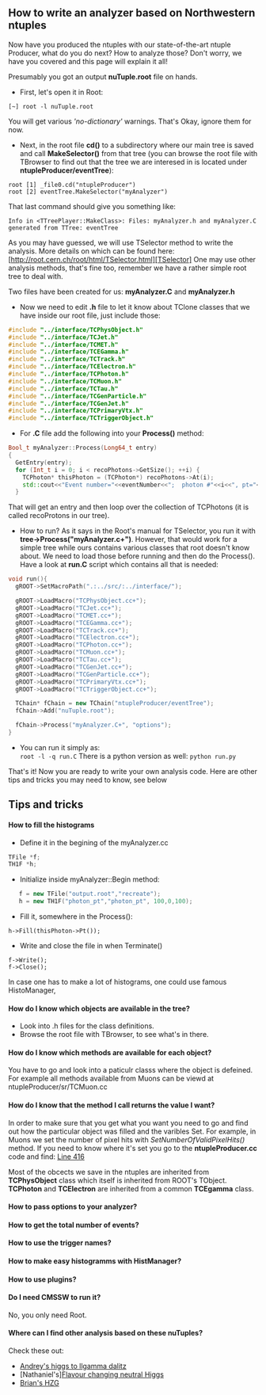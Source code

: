 How to write an analyzer based on Northwestern ntuples
-----

Now have you produced the ntuples with our state-of-the-art ntuple Producer, what do you do next? How to analyze those?
Don't worry, we have you covered and this page will explain it all!

Presumably you got an output **nuTuple.root** file on hands.

* First, let's open it in Root:
```
[~] root -l nuTuple.root
```
You will get various _'no-dictionary'_ warnings. That's Okay, ignore them for now.


 * Next, in the root file **cd()** to a subdirectory where our main tree is saved and call **MakeSelector()** from that tree (you can browse the root file with TBrowser to find out that the tree we are interesed in is located under **ntupleProducer/eventTree**):
```
root [1] _file0.cd("ntupleProducer")
root [2] eventTree.MakeSelector("myAnalyzer")
```
That last command should give you something like:
```
Info in <TTreePlayer::MakeClass>: Files: myAnalyzer.h and myAnalyzer.C generated from TTree: eventTree
```
As you may have guessed, we will use TSelector method to write the analysis. More details on which can be found here: [http://root.cern.ch/root/html/TSelector.html][TSelector]
One may use other analysis methods, that's fine too, remember we have a rather simple root tree to deal with.

Two files have been created for us: **myAnalyzer.C** and **myAnalyzer.h**

 * Now we need to edit **.h** file to let it know about TClone classes that we have inside our root file, just include those:
```cpp
#include "../interface/TCPhysObject.h"
#include "../interface/TCJet.h"
#include "../interface/TCMET.h"
#include "../interface/TCEGamma.h"
#include "../interface/TCTrack.h"
#include "../interface/TCElectron.h"
#include "../interface/TCPhoton.h"
#include "../interface/TCMuon.h"
#include "../interface/TCTau.h"
#include "../interface/TCGenParticle.h"
#include "../interface/TCGenJet.h"
#include "../interface/TCPrimaryVtx.h"
#include "../interface/TCTriggerObject.h"
```

 * For **.C** file add the following into your **Process()** method:
```cpp
Bool_t myAnalyzer::Process(Long64_t entry)
{
  GetEntry(entry);
  for (Int_t i = 0; i < recoPhotons->GetSize(); ++i) {
    TCPhoton* thisPhoton = (TCPhoton*) recoPhotons->At(i);
    std::cout<<"Event number="<<eventNumber<<";  photon #"<<i<<", pt="<<thisPhoton->Pt()<<std::endl;
  }
```
That will get an entry and then loop over the collection of TCPhotons (it is called recoProtons in our tree).

 * How to run?
As it says in the Root's manual for TSelector, you run it with **tree->Process("myAnalyzer.c+")**.
However, that would work for a simple tree while ours contains various classes that root doesn't know about.
We need to load those before running and then do the Process().
Have a look at **run.C** script which contains all that is needed:
```cpp
void run(){
  gROOT->SetMacroPath(".:../src/:../interface/");

  gROOT->LoadMacro("TCPhysObject.cc+");
  gROOT->LoadMacro("TCJet.cc+");
  gROOT->LoadMacro("TCMET.cc+");
  gROOT->LoadMacro("TCEGamma.cc+");
  gROOT->LoadMacro("TCTrack.cc+");
  gROOT->LoadMacro("TCElectron.cc+");
  gROOT->LoadMacro("TCPhoton.cc+");
  gROOT->LoadMacro("TCMuon.cc+");
  gROOT->LoadMacro("TCTau.cc+");
  gROOT->LoadMacro("TCGenJet.cc+");
  gROOT->LoadMacro("TCGenParticle.cc+");
  gROOT->LoadMacro("TCPrimaryVtx.cc+");
  gROOT->LoadMacro("TCTriggerObject.cc+");

  TChain* fChain = new TChain("ntupleProducer/eventTree");
  fChain->Add("nuTuple.root");

  fChain->Process("myAnalyzer.C+", "options");
}
```

 * You can run it simply as:  
```root -l -q run.C```
There is a python version as well: ```python run.py```

That's it!
Now you are ready to write your own analysis code. Here are other tips and tricks you may need to know, see below

Tips and tricks
---------------

#### How to fill the histograms

 * Define it in the begining of the myAnalyzer.cc
```cpp
TFile *f;
TH1F *h;
```
 * Initialize inside  myAnalyzer::Begin method:
```cpp
   f = new TFile("output.root","recreate");
   h = new TH1F("photon_pt","photon_pt", 100,0,100);
```

 * Fill it, somewhere in the Process():
```
h->Fill(thisPhoton->Pt());
```

 * Write and close the file in when Terminate()
```
f->Write();
f->Close();
```

In case one has to make a lot of histograms, one could use famous HistoManager,



#### How do I know which objects are available in the tree?

 * Look into .h files for the class definitions.
 * Browse the root file with TBrowser, to see what's in there.

#### How do I know which methods are available for each object?

You have to go and look into a paticulr classs where the object is defeined.
For example all methods available from Muons can be viewd
at ntupleProducer/sr/TCMuon.cc

#### How do I know that the method I call returns the value I want?
In order to make sure that you get what you want you need to go and find out how the particular object was filled and the varibles Set.
For example, in Muons we set the number of pixel hits
with _SetNumberOfValidPixelHits()_ method.
If you need to know where it's set you go to the **ntupleProducer.cc** code and find:
[Line 416][code-L416]

Most of the obcects we save in the ntuples are inherited from **TCPhysObject** class which itself is inherited from ROOT's TObject.
**TCPhoton** and **TCElectron** are inherited from a common **TCEgamma** class.

#### How to pass options to your analyzer?

#### How to get the total number of events?

#### How to use the trigger names?

#### How to make easy histogramms with HistManager?

#### How to use plugins?

#### Do I need CMSSW to run it?
 No, you only need Root.

#### Where can I find other analysis based on these nuTuples?
Check these out:
 * [Andrey's  higgs to llgamma dalitz][andrey-zgamma]
 * [Nathaniel's][Flavour changing neutral Higgs][nate-fcnc]
 * [Brian's HZG][brianne-hzg]

[TSelector]: http://root.cern.ch/root/html/TSelector.html
[code-L416]: https://github.com/NWUHEP/ntupleProducer/blob/master/src/ntupleProducer.cc#L416

[andrey-zgamma]: https://github.com/andreypz/nwu-my-analysis/tree/master/zgamma
[nate-fcnc]: https://github.com/naodell/Analysis_CMS/tree/master/fcncAnalysis
[brianne-hzg]: https://github.com/brovercleveland/HZG_Analyzer/tree/master/HiggsZGAnalyzer